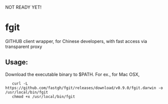 NOT READY YET!

# fgit
GITHUB client wrapper, for Chinese developers, with fast access via transparent proxy

## Usage:
  Download the executable binary to $PATH. For ex., for Mac OSX,

  ```shell
     curl -L https://github.com/fastgh/fgit/releases/download/v0.9.0/fgit.darwin -o /usr/local/bin/fgit
     chmod +x /usr/local/bin/fgit
  ```

